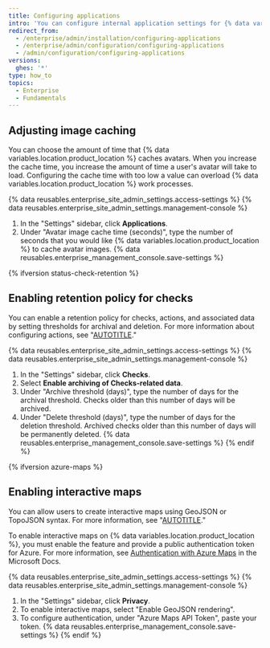 ```yaml
---
title: Configuring applications
intro: 'You can configure internal application settings for {% data variables.location.product_location %}.'
redirect_from:
  - /enterprise/admin/installation/configuring-applications
  - /enterprise/admin/configuration/configuring-applications
  - /admin/configuration/configuring-applications
versions:
  ghes: '*'
type: how_to
topics:
  - Enterprise
  - Fundamentals
---
```

## Adjusting image caching

You can choose the amount of time that {% data variables.location.product_location %} caches avatars. When you increase the cache time, you increase the amount of time a user's avatar will take to load. Configuring the cache time with too low a value can overload {% data variables.location.product_location %} work processes.

{% data reusables.enterprise_site_admin_settings.access-settings %}
{% data reusables.enterprise_site_admin_settings.management-console %}
1. In the "Settings" sidebar, click **Applications**.
1. Under "Avatar image cache time (seconds)", type the number of seconds that you would like {% data variables.location.product_location %} to cache avatar images.
{% data reusables.enterprise_management_console.save-settings %}

{% ifversion status-check-retention %}

## Enabling retention policy for checks

You can enable a retention policy for checks, actions, and associated data by setting thresholds for archival and deletion. For more information about configuring actions, see "[AUTOTITLE](/admin/github-actions/getting-started-with-github-actions-for-your-enterprise/about-github-actions-for-enterprises)."

{% data reusables.enterprise_site_admin_settings.access-settings %}
{% data reusables.enterprise_site_admin_settings.management-console %}
1. In the "Settings" sidebar, click **Checks**.
1. Select **Enable archiving of Checks-related data**.
1. Under "Archive threshold (days)", type the number of days for the archival threshold. Checks older than this number of days will be archived.
1. Under "Delete threshold (days)", type the number of days for the deletion threshold. Archived checks older than this number of days will be permanently deleted.
{% data reusables.enterprise_management_console.save-settings %}
{% endif %}

{% ifversion azure-maps %}

## Enabling interactive maps

You can allow users to create interactive maps using GeoJSON or TopoJSON syntax. For more information, see "[AUTOTITLE](/get-started/writing-on-github/working-with-advanced-formatting/creating-diagrams#creating-geojson-and-topojson-maps)."

To enable interactive maps on {% data variables.location.product_location %}, you must enable the feature and provide a public authentication token for Azure. For more information, see [Authentication with Azure Maps](https://learn.microsoft.com/en-us/azure/azure-maps/azure-maps-authentication) in the Microsoft Docs.

{% data reusables.enterprise_site_admin_settings.access-settings %}
{% data reusables.enterprise_site_admin_settings.management-console %}
1. In the "Settings" sidebar, click **Privacy**.
1. To enable interactive maps, select "Enable GeoJSON rendering".
1. To configure authentication, under "Azure Maps API Token", paste your token.
{% data reusables.enterprise_management_console.save-settings %}
{% endif %}

